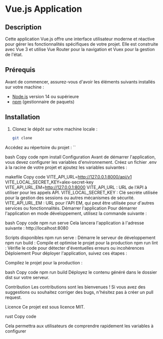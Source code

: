 # Vue.js Application

## Description

Cette application Vue.js offre une interface utilisateur moderne et réactive pour gérer les fonctionnalités spécifiques de votre projet. Elle est construite avec Vue 3 et utilise Vue Router pour la navigation et Vuex pour la gestion de l'état.

## Prérequis

Avant de commencer, assurez-vous d'avoir les éléments suivants installés sur votre machine :

- [Node.js](https://nodejs.org/en/) version 14 ou supérieure
- [npm](https://www.npmjs.com/) (gestionnaire de paquets)

## Installation

1. Clonez le dépôt sur votre machine locale :
   ```bash
   git clone 
Accédez au répertoire du projet :
``

bash
Copy code
npm install
Configuration
Avant de démarrer l'application, vous devez configurer les variables d'environnement. Créez un fichier .env à la racine de votre projet et ajoutez les variables suivantes :

makefile
Copy code
VITE_API_URL=http://127.0.0.1:8000/api/v1
VITE_LOCAL_SECRET_KEY=alex-secret-key
VITE_API_URL_EM=http://127.0.0.1:8000
VITE_API_URL : URL de l'API à utiliser pour les appels API.
VITE_LOCAL_SECRET_KEY : Clé secrète utilisée pour la gestion des sessions ou autres mécanismes de sécurité.
VITE_API_URL_EM : URL pour l'API EM, qui peut être utilisée pour d'autres services ou fonctionnalités.
Démarrer l'application
Pour démarrer l'application en mode développement, utilisez la commande suivante :

bash
Copy code
npm run serve
Cela lancera l'application à l'adresse suivante : http://localhost:8080

Scripts disponibles
npm run serve : Démarre le serveur de développement
npm run build : Compile et optimise le projet pour la production
npm run lint : Vérifie le code pour détecter d'éventuelles erreurs ou incohérences
Déploiement
Pour déployer l'application, suivez ces étapes :

Compilez le projet pour la production :

bash
Copy code
npm run build
Déployez le contenu généré dans le dossier dist sur votre serveur.

Contribution
Les contributions sont les bienvenues ! Si vous avez des suggestions ou souhaitez corriger des bugs, n'hésitez pas à créer un pull request.

Licence
Ce projet est sous licence MIT.

rust
Copy code

Cela permettra aux utilisateurs de comprendre rapidement les variables à configurer